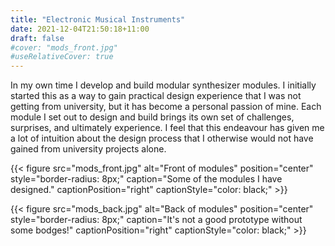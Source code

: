 ```yaml
---
title: "Electronic Musical Instruments"
date: 2021-12-04T21:50:18+11:00
draft: false
#cover: "mods_front.jpg"
#useRelativeCover: true
---
```


In my own time I develop and build modular synthesizer modules. I initially started this as a way to gain practical design experience that I was not getting from university, but it has become a personal passion of mine. Each module I set out to design and build brings its own set of challenges, surprises, and ultimately experience. I feel that this endeavour has given me a lot of intuition about the design process that I otherwise would not have gained from university projects alone.

{{< figure src="mods_front.jpg" alt="Front of modules" position="center" style="border-radius: 8px;" caption="Some of the modules I have designed." captionPosition="right" captionStyle="color: black;" >}}

{{< figure src="mods_back.jpg" alt="Back of modules" position="center" style="border-radius: 8px;" caption="It's not a good prototype without some bodges!" captionPosition="right" captionStyle="color: black;" >}}
